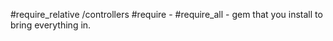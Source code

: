 #require_relative /controllers
#require -
#require_all - gem that you install to bring everything in. 
